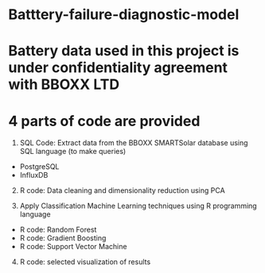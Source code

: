 # Batttery-failure-diagnostic-model

# Battery data used in this project is under confidentiality agreement with BBOXX LTD
# 4 parts of code are provided

1. SQL Code: Extract data from the BBOXX SMARTSolar database using SQL language (to make queries)
- PostgreSQL
- InfluxDB

2. R code: Data cleaning and dimensionality reduction using PCA

3. Apply Classification Machine Learning techniques using R programming language
 - R code: Random Forest
 - R code: Gradient Boosting
 - R code: Support Vector Machine

4. R code: selected visualization of results

